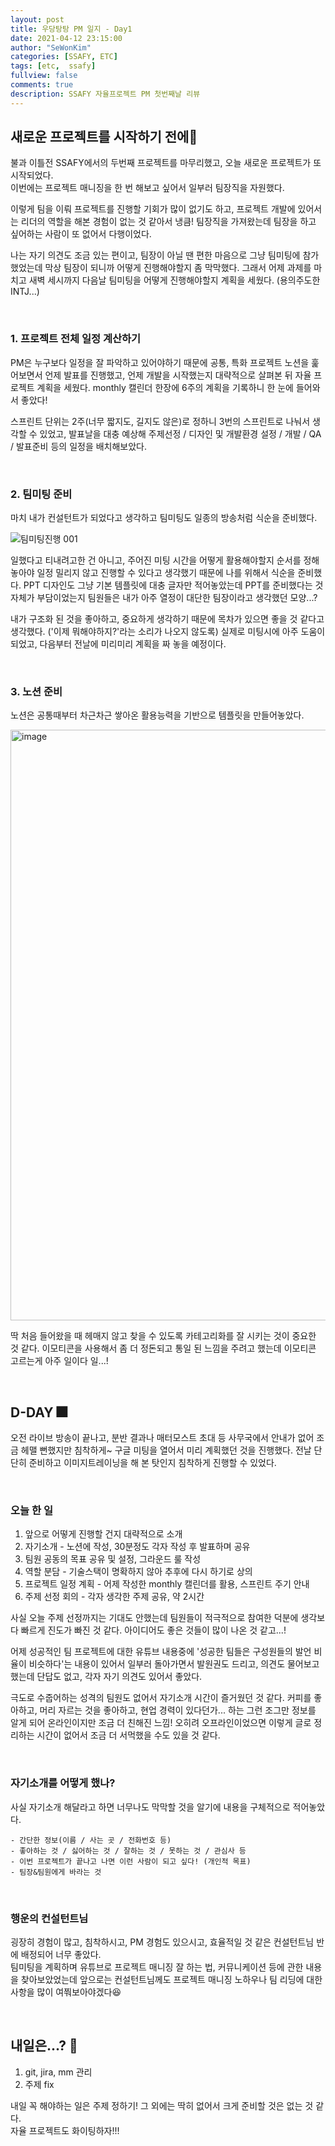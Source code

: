 ```yaml
---
layout: post
title: 우당탕탕 PM 일지 - Day1 
date: 2021-04-12 23:15:00
author: "SeWonKim"
categories: [SSAFY, ETC]
tags: [etc,  ssafy]
fullview: false
comments: true
description: SSAFY 자율프로젝트 PM 첫번째날 리뷰
---
```


## 새로운 프로젝트를 시작하기 전에🤡

불과 이틀전 SSAFY에서의 두번째 프로젝트를 마무리했고, 오늘 새로운 프로젝트가 또 시작되었다.     
이번에는 프로젝트 매니징을 한 번 해보고 싶어서 일부러 팀장직을 자원했다.

이렇게 팀을 이뤄 프로젝트를 진행할 기회가 많이 없기도 하고, 프로젝트 개발에 있어서는 리더의 역할을 해본 경험이 없는 것 같아서 냉큼! 팀장직을 가져왔는데 팀장을 하고 싶어하는 사람이 또 없어서 다행이었다.

나는 자기 의견도 조금 있는 편이고, 팀장이 아닐 땐 편한 마음으로 그냥 팀미팅에 참가했었는데 막상 팀장이 되니까 어떻게 진행해야할지 좀 막막했다. 그래서 어제 과제를 마치고 새벽 세시까지 다음날 팀미팅을 어떻게 진행해야할지 계획을 세웠다. (용의주도한 INTJ...)

&nbsp;
&nbsp;

### 1. 프로젝트 전체 일정 계산하기

PM은 누구보다 일정을 잘 파악하고 있어야하기 때문에 공통, 특화 프로젝트 노션을 훑어보면서 언제 발표를 진행했고, 언제 개발을 시작했는지 대략적으로 살펴본 뒤 자율 프로젝트 계획을 세웠다. monthly 캘린더 한장에 6주의 계획을 기록하니 한 눈에 들어와서 좋았다! 

스프린트 단위는 2주(너무 짧지도, 길지도 않은)로 정하니 3번의 스프린트로 나눠서 생각할 수 있었고, 발표날을 대충 예상해 주제선정 / 디자인 및 개발환경 설정 / 개발 / QA / 발표준비 등의 일정을 배치해보았다.

&nbsp;

### 2. 팀미팅 준비

마치 내가 컨설턴트가 되었다고 생각하고 팀미팅도 일종의 방송처럼 식순을 준비했다. 

![팀미팅진행 001](https://user-images.githubusercontent.com/30452963/114412207-d77d5d00-9be7-11eb-9ad9-0e615c81c903.jpeg)


일했다고 티내려고한 건 아니고, 주어진 미팅 시간을 어떻게 활용해야할지 순서를 정해놓아야 일정 밀리지 않고 진행할 수 있다고 생각했기 때문에 나를 위해서 식순을 준비했다. PPT 디자인도 그냥 기본 템플릿에 대충 글자만 적어놓았는데 PPT를 준비했다는 것 자체가 부담이었는지 팀원들은 내가 아주 열정이 대단한 팀장이라고 생각했던 모양...?

내가 구조화 된 것을 좋아하고, 중요하게 생각하기 때문에 목차가 있으면 좋을 것 같다고 생각했다. ('이제 뭐해야하지?'라는 소리가 나오지 않도록) 실제로 미팅시에 아주 도움이 되었고, 다음부터 전날에 미리미리 계획을 짜 놓을 예정이다.

&nbsp;

### 3. 노션 준비

노션은 공통때부터 차근차근 쌓아온 활용능력을 기반으로 템플릿을 만들어놓았다.

<img width="945" alt="image" src="https://user-images.githubusercontent.com/30452963/114411869-8a00f000-9be7-11eb-96c3-0415bba7b5d5.png">

딱 처음 들어왔을 때 헤매지 않고 찾을 수 있도록 카테고리화를 잘 시키는 것이 중요한 것 같다. 이모티콘을 사용해서 좀 더 정돈되고 통일 된 느낌을 주려고 했는데 이모티콘 고르는게 아주 일이다 일...! 

&nbsp;
&nbsp;

## D-DAY 🎆

오전 라이브 방송이 끝나고, 분반 결과나 매터모스트 초대 등 사무국에서 안내가 없어 조금 헤맬 뻔했지만 침착하게~ 구글 미팅을 열어서 미리 계획했던 것을 진행했다. 전날 단단히 준비하고 이미지트레이닝을 해 본 탓인지 침착하게 진행할 수 있었다. 

&nbsp;

### 오늘 한 일

1. 앞으로 어떻게 진행할 건지 대략적으로 소개
2. 자기소개 - 노션에 작성, 30분정도 각자 작성 후 발표하며 공유
3. 팀원 공동의 목표 공유 및 설정, 그라운드 룰 작성 
4. 역할 분담 - 기술스택이 명확하지 않아 추후에 다시 하기로 상의
5. 프로젝트 일정 계획 - 어제 작성한 monthly 캘린더를 활용, 스프린트 주기 안내
6. 주제 선정 회의 - 각자 생각한 주제 공유, 약 2시간


사실 오늘 주제 선정까지는 기대도 안했는데 팀원들이 적극적으로 참여한 덕분에 생각보다 빠르게 진도가 빠진 것 같다. 아이디어도 좋은 것들이 많이 나온 것 같고...! 

어제 성공적인 팀 프로젝트에 대한 유튜브 내용중에 '성공한 팀들은 구성원들의 발언 비율이 비슷하다'는 내용이 있어서 일부러 돌아가면서 발원권도 드리고, 의견도 물어보고 했는데 단답도 없고, 각자 자기 의견도 있어서 좋았다.

극도로 수줍어하는 성격의 팀원도 없어서 자기소개 시간이 즐거웠던 것 같다. 커피를 좋아하고, 머리 자르는 것을 좋아하고, 현업 경력이 있다던가... 하는 그런 조그만 정보를 알게 되어 온라인이지만 조금 더 친해진 느낌! 오히려 오프라인이었으면 이렇게 글로 정리하는 시간이 없어서 조금 더 서먹했을 수도 있을 것 같다.

&nbsp;

### 자기소개를 어떻게 했나?

사실 자기소개 해달라고 하면 너무나도 막막할 것을 알기에 내용을 구체적으로 적어놓았다.

```
- 간단한 정보(이름 / 사는 곳 / 전화번호 등)
- 좋아하는 것 / 싫어하는 것 / 잘하는 것 / 못하는 것 / 관심사 등
- 이번 프로젝트가 끝나고 나면 이런 사람이 되고 싶다! (개인적 목표)
- 팀장&팀원에게 바라는 것
```

&nbsp;

### 행운의 컨설턴트님 

굉장히 경험이 많고, 침착하시고, PM 경험도 있으시고, 효율적일 것 같은 컨설턴트님 반에 배정되어 너무 좋았다.     
팀미팅을 계획하며 유튜브로 프로젝트 매니징 잘 하는 법, 커뮤니케이션 등에 관한 내용을 찾아보았었는데 앞으로는 컨설턴트님께도 프로젝트 매니징 노하우나 팀 리딩에 대한 사항을 많이 여쭤보아야겠다😆

&nbsp;
&nbsp;

## 내일은...? 🐬

1. git, jira, mm 관리
2. 주제 fix

내일 꼭 해야하는 일은 주제 정하기! 그 외에는 딱히 없어서 크게 준비할 것은 없는 것 같다.     
자율 프로젝트도 화이팅하자!!!
